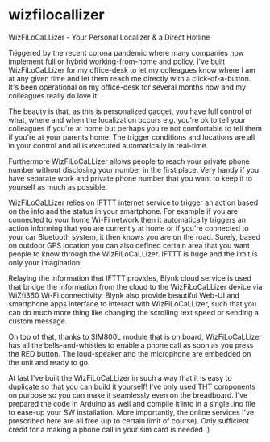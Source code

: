 # wizfilocallizer
WizFiLoCaLLizer - Your Personal Localizer &amp; a Direct Hotline

Triggered by the recent corona pandemic where many companies now implement full or hybrid working-from-home and policy, I've built WizFiLoCaLLizer for my office-desk to let my colleagues know where I am at any given time and let them reach me directly with a click-of-a-button. It's been operational on my office-desk for several months now and my colleagues really do love it!

The beauty is that, as this is personalized gadget, you have full control of what, where and when the localization occurs e.g. you're ok to tell your colleagues if you're at home but perhaps you're not comfortable to tell them if you're at your parents home. The trigger conditions and locations are all in your control and all is executed automatically in real-time.

Furthermore WizFiLoCaLLizer allows people to reach your private phone number without disclosing your number in the first place. Very handy if you have separate work and private phone number that you want to keep it to yourself as much as possible.

WizFiLoCaLLizer relies on IFTTT internet service to trigger an action based on the info and the status in your smartphone. For example if you are connected to your home Wi-Fi network then it automatically triggers an action informing that you are currently at home or if you're connected to your car Bluetooth system, it then knows you are on the road. Surely, based on outdoor GPS location you can also defined certain area that you want people to know through the WizFiLoCaLLizer. IFTTT is huge and the limit is only your imagination!

Relaying the information that IFTTT provides, Blynk cloud service is used that bridge the information from the cloud to the WizFiLoCaLLizer device via WiZfi360 Wi-Fi connectivity. Blynk also provide beautiful Web-UI and smartphone apps interface to interact with WizFiLoCaLLizer, such that you can do much more thing like changing the scrolling text speed or sending a custom message.

On top of that, thanks to SIM800L module that is on board, WizFiLoCaLLizer has all the bells-and-whistles to enable a phone call as soon as you press the RED button. The loud-speaker and the microphone are embedded on the unit and ready to go.

At last I've built the WizFiLoCaLLizer in such a way that it is easy to duplicate so that you can build it yourself! I've only used THT components on purpose so you can make it seamlessly even on the breadboard. I've prepared the code in Arduino as well and compile it into in a single .ino file to ease-up your SW installation. More importantly, the online services I've prescribed here are all free (up to certain limit of course). Only sufficient credit for a making a phone call in your sim card is needed :)
